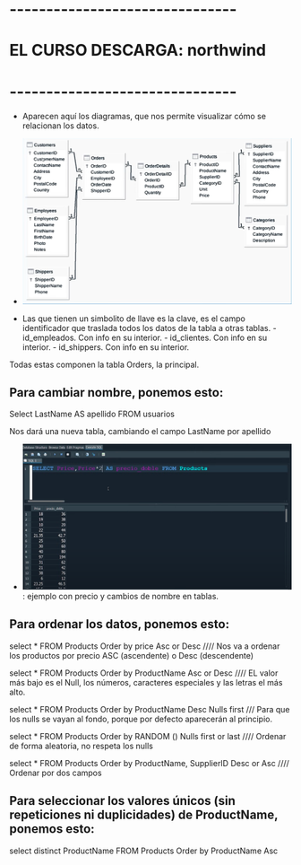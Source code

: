 # -------------------------------
# EL CURSO DESCARGA: northwind
# -------------------------------
- Aparecen aquí los diagramas, que nos permite visualizar cómo se relacionan los datos.

- ![Captura4](captura4.png)

- Las que tienen un simbolito de llave es la clave, es el campo identificador que traslada todos los datos de la tabla a otras tablas. 
        - id_empleados. Con info en su interior.
        - id_clientes. Con info en su interior.
        - id_shippers. Con info en su interior.

Todas estas componen la tabla Orders, la principal.


## Para cambiar nombre, ponemos esto:
Select LastName AS apellido FROM usuarios

Nos dará una nueva tabla, cambiando el campo LastName por apellido

- ![Captura5](captura5.png) : ejemplo con precio y cambios de nombre en tablas.

## Para ordenar los datos, ponemos esto:
select * FROM Products
Order by price Asc or Desc //// Nos va a ordenar los productos por precio ASC (ascendente) o Desc (descendente)

select * FROM Products
Order by ProductName Asc or Desc //// EL valor más bajo es el Null, los números, caracteres especiales y las letras el más alto.

select * FROM Products
Order by ProductName Desc Nulls first /// Para que los nulls se vayan al fondo, porque por defecto aparecerán al principio.

select * FROM Products
Order by RANDOM () Nulls first or last //// Ordenar de forma aleatoria, no respeta los nulls

select * FROM Products
Order by ProductName, SupplierID Desc or Asc //// Ordenar por dos campos


## Para seleccionar los valores únicos (sin repeticiones ni duplicidades) de ProductName, ponemos esto:
select distinct ProductName
FROM Products Order by ProductName Asc